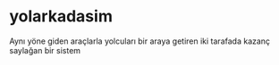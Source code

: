 # yolarkadasim
Aynı yöne giden araçlarla yolcuları bir araya getiren iki tarafada kazanç saylağan bir sistem
